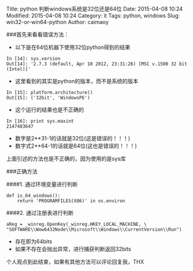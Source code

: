 Title: python 判断windows系统是32位还是64位
Date: 2015-04-08 10:24
Modified: 2015-04-08 10:24
Category: it
Tags: python, windows
Slug: win32-or-win64-python
Author: caimaoy


###首先来看看错误方法：  

- 以下是在64位机器下使用32位python得到的结果

```
In [14]: sys.version
Out[14]: '2.7.3 (default, Apr 10 2012, 23:31:26) [MSC v.1500 32 bit (Intel)]'
```
- 这里看到的其实是python的版本，而不是系统的版本

```
In [15]: platform.architecture()
Out[15]: ('32bit', 'WindowsPE')
```
- 这个运行的结果也是不正确的


```
In [16]: print sys.maxint
2147483647
```
- 数字是2\*\*31-1的话就是32位(这是错误的！！！)
- 数字式2\*\*64-1的话就是64位(这也是错误的！！！)

上面引述的方法也是不正确的，因为使用的是sys库


###正确方法

####1. 通过环境变量进行判断
```
def is_64_windows():
    return 'PROGRAMFILES(X86)' in os.environ
```
####2. 通过注册表进行判断
```
aReg = _winreg.OpenKey(_winreg.HKEY_LOCAL_MACHINE, \
"SOFTWARE\\Wow6432Node\\Microsoft\\Windows\\CurrentVersion\\Run")
```
- 存在即为64bits
- 如果不存在会抛出异常，进行捕获判断返回32bits


个人观点到此结束，如果有其他方法可以评论回复我，THX
